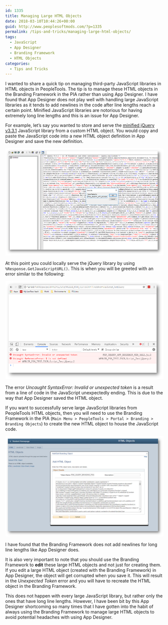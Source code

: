```yaml
---
id: 1335
title: Managing Large HTML Objects
date: 2018-03-10T10:44:26+00:00
guid: http://www.peoplesoftmods.com/?p=1335
permalink: /tips-and-tricks/managing-large-html-objects/
tags:
  - JavaScript
  - App Designer
  - Branding Framework
  - HTML Objects
categories:
  - Tips and Tricks
---
```


I wanted to share a quick tip on managing third-party JavaScript libraries in HTML objects in PeopleTools. The tip is to manage these HTML objects in the Branding Framework in the PIA rather than using App Designer. I have found that App Designer does not play well with handling large JavaScript libraries as it tends to add newlines in the code after line lengths reach a certain point. Minified JavaScript libraries are notorious for having extremely long line lengths and this is an issue for App Designer.

For example, let’s say you wanted to store and serve the [minified jQuery v3.3.1](https://code.jquery.com/jquery-3.3.1.min.js) JavaScript library from a custom HTML object. You would copy and paste the JavaScript code into a new HTML object definition in App Designer and save the new definition.

[1]: /assets/images/2018/03/Save_App_Designer.png
[![Save App Designer][1]][1]

At this point you could locally serve the jQuery library by using `%Response.GetJavaScriptURL()`. This is when you will be greeted with an error similar to the following:

[2]: /assets/images/2018/03/Unexpected_Token.png
[![Unexpected Token][2]][2]

The error _Uncaught SyntaxError: Invalid or unexpected token_ is a result from a line of code in the JavaScript unexpectedly ending. This is due to the way that App Designer saved the HTML object.

If you want to successfully serve large JavaScript libraries from PeopleTools HTML objects, then you will need to use the Branding Framework in the PIA (`Main Menu > PeopleTools > Portal > Branding > Branding Objects`) to create the new HTML object to house the JavaScript code.

[3]: /assets/images/2018/03/Save_Branding_Framework.png
[![Save Branding Framework][3]][3]

I have found that the Branding Framework does not add newlines for long line lengths like App Designer does.

It is also very important to note that you should use the Branding Framework to **edit** these large HTML objects and not just for creating them. If you edit a large HTML object (created with the Branding Framework) in App Designer, the object will get corrupted when you save it. This will result in the _Unexpected Token_ error and you will have to recreate the HTML object in the Branding Framework.

This does not happen with every large JavaScript library, but rather only the ones that have long line lengths. However, I have been bit by this App Designer shortcoming so many times that I have gotten into the habit of always using the Branding Framework to manage large HTML objects to avoid potential headaches with using App Designer.